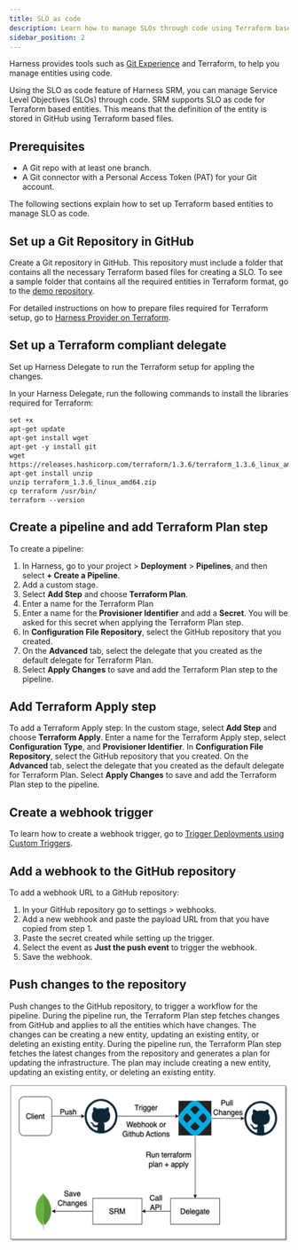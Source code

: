 ```yaml
---
title: SLO as code
description: Learn how to manage SLOs through code using Terraform based entities.
sidebar_position: 2
---
```


Harness provides tools such as [Git Experience](https://developer.harness.io/docs/platform/git-experience/git-experience-overview/) and Terraform, to help you manage entities using code. 

Using the SLO as code feature of Harness SRM, you can manage Service Level Objectives (SLOs) through code. SRM supports SLO as code for Terraform based entities. This means that the definition of the entity is stored in GitHub using Terraform based files.


## Prerequisites

- A Git repo with at least one branch.​
- A Git connector with a Personal Access Token (PAT) for your Git account.​

The following sections explain how to set up Terraform based entities to manage SLO as code.


## Set up a Git Repository in GitHub

Create a Git repository in GitHub. This repository must include a folder that contains all the necessary Terraform based files for creating a SLO. To see a sample folder that contains all the required entities in Terraform format, go to the [demo repository](https://github.com/deepakchhikara66/demo/tree/harness/harness/slo).

For detailed instructions on how to prepare files required for Terraform setup, go to [Harness Provider on Terraform](https://registry.terraform.io/providers/harness/harness/latest/docs). 


## Set up a Terraform compliant delegate

Set up Harness Delegate to run the Terraform setup for appling the changes.

In your Harness Delegate, run the following commands to install the libraries required for Terraform:

```
set +x
apt-get update
apt-get install wget
apt-get -y install git
wget https://releases.hashicorp.com/terraform/1.3.6/terraform_1.3.6_linux_amd64.zip 
apt-get install unzip
unzip terraform_1.3.6_linux_amd64.zip
cp terraform /usr/bin/
terraform --version
```


## Create a pipeline and add Terraform Plan step

To create a pipeline:

1. In Harness, go to your project > **Deployment** > **Pipelines**, and then select **+ Create a Pipeline**.
2. Add a custom stage.
3. Select **Add Step** and choose **Terraform Plan**.
4. Enter a name for the Terraform Plan
5. Enter a name for the **Provisioner Identifier** and add a **Secret**. 
   You will be asked for this secret when applying the Terraform Plan step.
6. In **Configuration File Repository**, select the GitHub repository that you created.
7. On the **Advanced** tab, select the delegate that you created as the default delegate for Terraform Plan.
8. Select **Apply Changes** to save and add the Terraform Plan step to the pipeline.


## Add Terraform Apply step

To add a Terraform Apply step:
In the custom stage, select **Add Step** and choose **Terraform Apply**.
Enter a name for the Terraform Apply step, select **Configuration Type**, and **Provisioner Identifier**.
In **Configuration File Repository**, select the GitHub repository that you created.
On the **Advanced** tab, select the delegate that you created as the default delegate for Terraform Plan.
Select **Apply Changes** to save and add the Terraform Plan step to the pipeline.

## Create a webhook trigger
To learn how to create a webhook trigger, go to [Trigger Deployments using Custom Triggers](https://developer.harness.io/docs/platform/triggers/trigger-deployments-using-custom-triggers/).


## Add a webhook to the GitHub repository

To add a webhook URL to a GitHub repository:

1. In your GitHub repository go to settings > webhooks.
2. Add a new webhook and paste the payload URL from that you have copied from step 1.
3. Paste the secret created while setting up the trigger.
4. Select the event as **Just the push event** to trigger the webhook.
5. Save the webhook.
 

## Push changes to the repository

Push changes to the GitHub repository, to trigger a workflow for the pipeline. During the pipeline run, the Terraform Plan step fetches changes from GitHub and applies to all the entities which have changes. The changes can be creating a new entity, updating an existing entity, or deleting an existing entity. During the pipeline run, the Terraform Plan step fetches the latest changes from the repository and generates a plan for updating the infrastructure. The plan may include creating a new entity, updating an existing entity, or deleting an existing entity. 

![Push Terraform changes to repo](./static/terraform-push-changes.png)

